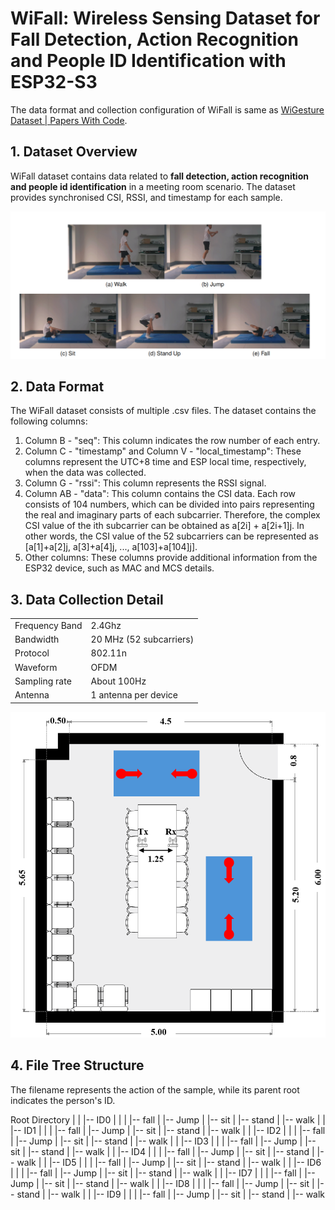 # WiFall: Wireless Sensing Dataset for Fall Detection, Action Recognition and People ID Identification with ESP32-S3

The data format and collection configuration of WiFall is same as [WiGesture Dataset | Papers With Code](https://paperswithcode.com/dataset/wigesture).



## 1. Dataset Overview

WiFall dataset contains data related to **fall detection, action recognition and people id identification** in a meeting room scenario. The dataset provides synchronised CSI, RSSI, and timestamp for each sample.

![](../img/sketch.png)

## 2. Data Format

The WiFall dataset consists of multiple .csv files. The dataset contains the following columns:

1. Column B - "seq": This column indicates the row number of each entry.
2. Column C - "timestamp" and Column V - "local_timestamp": These columns represent the UTC+8 time and ESP local time, respectively, when the data was collected.
3. Column G - "rssi": This column represents the RSSI signal.
4. Column AB - "data": This column contains the CSI data. Each row consists of 104 numbers, which can be divided into pairs representing the real and imaginary parts of each subcarrier. Therefore, the complex CSI value of the ith subcarrier can be obtained as a[2i] + a[2i+1]j. In other words, the CSI value of the 52 subcarriers can be represented as [a[1]+a[2]j, a[3]+a[4]j, ..., a[103]+a[104]j].
5. Other columns: These columns provide additional information from the ESP32 device, such as MAC and MCS details.



## 3. Data Collection Detail

|                |                         |
| -------------- | ----------------------- |
| Frequency Band | 2.4Ghz                  |
| Bandwidth      | 20 MHz (52 subcarriers) |
| Protocol       | 802.11n                 |
| Waveform       | OFDM                    |
| Sampling rate  | About 100Hz             |
| Antenna        | 1 antenna per device    |

![](../img/layout.png)





## 4. File Tree Structure

The filename represents the action of the sample, while its parent root indicates the person's ID.

 Root Directory
  |
  |
  |-- ID0
  |    |
  |    |-- fall
  |    |-- Jump
  |    |-- sit
  |    |-- stand
  |    |-- walk
  |    |
  |-- ID1
  |    |
  |    |-- fall
  |    |-- Jump
  |    |-- sit
  |    |-- stand
  |    |-- walk
  |    |
  |-- ID2
  |    |
  |    |-- fall
  |    |-- Jump
  |    |-- sit
  |    |-- stand
  |    |-- walk
  |    |
  |-- ID3
  |    |
  |    |-- fall
  |    |-- Jump
  |    |-- sit
  |    |-- stand
  |    |-- walk
  |    |
  |-- ID4
  |    |
  |    |-- fall
  |    |-- Jump
  |    |-- sit
  |    |-- stand
  |    |-- walk
  |    |
  |-- ID5
  |    |
  |    |-- fall
  |    |-- Jump
  |    |-- sit
  |    |-- stand
  |    |-- walk
  |    |
  |-- ID6
  |    |
  |    |-- fall
  |    |-- Jump
  |    |-- sit
  |    |-- stand
  |    |-- walk
  |    |
  |-- ID7
  |    |
  |    |-- fall
  |    |-- Jump
  |    |-- sit
  |    |-- stand
  |    |-- walk
  |    |
  |-- ID8
  |    |
  |    |-- fall
  |    |-- Jump
  |    |-- sit
  |    |-- stand
  |    |-- walk
  |    |
  |-- ID9
  |    |
  |    |-- fall
  |    |-- Jump
  |    |-- sit
  |    |-- stand
  |    |-- walk
